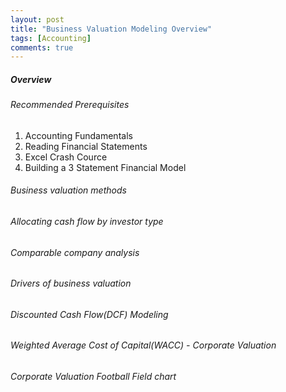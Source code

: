 ```yaml
---
layout: post
title: "Business Valuation Modeling Overview"
tags: [Accounting]
comments: true
---
```


##### Overview

###### Recommended Prerequisites
1. Accounting Fundamentals
2. Reading Financial Statements
3. Excel Crash Cource
4. Building a 3 Statement Financial Model

###### Business valuation methods
###### Allocating cash flow by investor type
###### Comparable company analysis
###### Drivers of business valuation
###### Discounted Cash Flow(DCF) Modeling
###### Weighted Average Cost of Capital(WACC) - Corporate Valuation
###### Corporate Valuation Football Field chart
